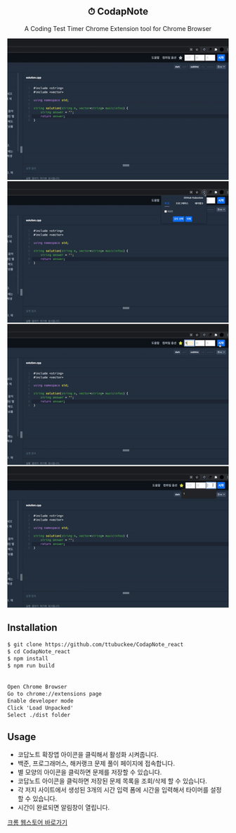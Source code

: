 <h2 align="middle">⏱ CodapNote</h2>
<p align="middle">
  A Coding Test Timer Chrome Extension tool for Chrome Browser
</p>
<p align="middle">
  <img src="./res/img1.gif"/>
  <img src="./res/img2.gif"/>
  <img src="./res/img3.gif"/>
  <img src="./res/img4.gif"/>
</p>

## Installation
```shell
$ git clone https://github.com/ttubuckee/CodapNote_react  
$ cd CodapNote_react  
$ npm install  
$ npm run build  

 
Open Chrome Browser  
Go to chrome://extensions page  
Enable developer mode  
Click 'Load Unpacked'  
Select ./dist folder  
```

## Usage
 - 코답노트 확장앱 아이콘을 클릭해서 활성화 시켜줍니다.
 - 백준, 프로그래머스, 해커랭크 문제 풀이 페이지에 접속합니다.
 - 별 모양의 아이콘을 클릭하면 문제를 저장할 수 있습니다.
 - 코답노트 아이콘을 클릭하면 저장된 문제 목록을 조회/삭제 할 수 있습니다.
 - 각 저지 사이트에서 생성된 3개의 시간 입력 폼에 시간을 입력해서 타이머를 설정 할 수 있습니다.
 - 시간이 완료되면 알림창이 열립니다.

[크롬 웹스토어 바로가기](https://chrome.google.com/webstore/detail/%EC%BD%94%EB%8B%B5%EB%85%B8%ED%8A%B8-%ED%94%84%EB%A1%9C%EA%B7%B8%EB%9E%98%EB%A8%B8%EC%8A%A4%EB%B0%B1%EC%A4%80%ED%95%B4%EC%BB%A4%EB%9E%AD%ED%81%AC-%EB%AC%B8%EC%A0%9C%ED%92%80%EC%9D%B4-%ED%99%95%EC%9E%A5/jnblbdlgdgbbgpnllacdodkncdckndli?hl=ko)

